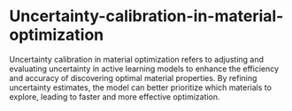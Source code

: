 # Uncertainty-calibration-in-material-optimization
Uncertainty calibration in material optimization refers to adjusting and evaluating uncertainty in active learning models to enhance the efficiency and accuracy of discovering optimal material properties. By refining uncertainty estimates, the model can better prioritize which materials to explore, leading to faster and more effective optimization.
